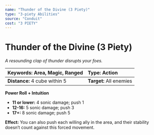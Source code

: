 ```yaml
---
name: "Thunder of the Divine (3 Piety)"
type: "3-piety Abilities"
source: "Conduit"
cost: "3 PIETY"
---
```


# Thunder of the Divine (3 Piety)

*A resounding clap of thunder disrupts your foes.*

| **Keywords:** Area, Magic, Ranged | **Type:** Action |
| :-- | :-- |
| **Distance:** 4 cube within 5 | **Target:** All enemies |

**Power Roll + Intuition**

- **11 or lower:** 4 sonic damage; push 1
- **12-16:** 5 sonic damage; push 3
- **17+:** 8 sonic damage; push 5

**Effect:** You can also push each willing ally in the area, and their stability doesn’t count against this forced movement.
